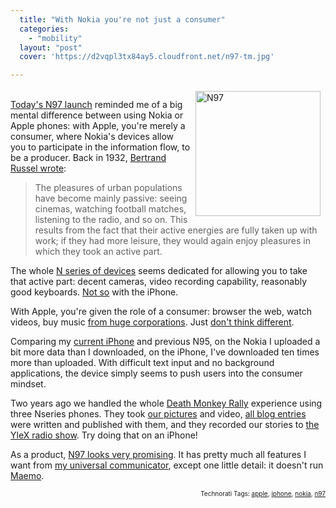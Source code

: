 ```yaml
---
  title: "With Nokia you're not just a consumer"
  categories: 
    - "mobility"
  layout: "post"
  cover: 'https://d2vqpl3tx84ay5.cloudfront.net/n97-tm.jpg'

---
```

<p>
<a href="https://d2vqpl3tx84ay5.cloudfront.net/n97.jpg"><img src="https://d2vqpl3tx84ay5.cloudfront.net/n97-tm.jpg" height="200" width="200" border="0" align="right" hspace="8" vspace="4" alt="N97" title="N97" /></a>
<br /><a href="http://conversations.nokia.com/home/2008/12/nokia-n97-marks-evolutionary-milestone-for-nseries-and-mobilekind.html">Today's N97 launch</a> reminded me of a big mental difference between using Nokia or Apple phones: with Apple, you're merely a consumer, where Nokia's devices allow you to participate in the information flow, to be a producer. Back in 1932, <a href="http://www.zpub.com/notes/idle.html">Bertrand Russel wrote</a>:
</p><blockquote>
The pleasures of urban populations have become mainly passive: seeing cinemas, watching football matches, listening to the radio, and so on. This results from the fact that their active energies are fully taken up with work; if they had more leisure, they would again enjoy pleasures in which they took an active part.
</blockquote><p>
The whole <a href="http://www.nseries.com/index.html">N series of devices</a> seems dedicated for allowing you to take that active part: decent cameras, video recording capability, reasonably good keyboards. <a href="http://www.macseven.com/files/20070610_dvorak_warns_the_iphone_keyboard_sucks.html">Not so</a> with the iPhone.
</p><p>
With Apple, you're given the role of a consumer: browser the web, watch videos, buy music <a href="http://www.defectivebydesign.org/blog/1044">from huge corporations</a>. Just <a href="http://www.fsf.org/blogs/community/why-free-software-and-apples-iphone-dont-mix">don't think different</a>. 
</p><p>
Comparing my <a href="http://www.flickr.com/photos/bergie/2711355022/">current iPhone</a> and previous N95, on the Nokia I uploaded a bit more data than I downloaded, on the iPhone, I've downloaded ten times more than uploaded. With difficult text input and no background applications, the device simply seems to push users into the consumer mindset.
</p><p>
Two years ago we handled the whole <a href="http://www.deathmonkey.org/">Death Monkey Rally</a> experience using three Nseries phones. They took <a href="http://www.flickr.com/photos/bergie/sets/72157594264762462/">our pictures</a> and video, <a href="http://www.deathmonkey.org/archive/month/2006/7.html">all blog entries</a> were written and published with them, and they recorded our stories to <a href="http://www.deathmonkey.org/view/fifteen-minutes-of-fame.html">the YleX radio show</a>. Try doing that on an iPhone!
</p><p>
As a product, <a href="http://gizmodo.com/5100707/nokia-n97-unveiled-the-first-high+end-n+series-touch-phone">N97 looks very promising</a>. It has pretty much all features I want from <a href="http://bergie.iki.fi/blog/the_universal_communicator/">my universal communicator</a>, except one little detail: it doesn't run <a href="http://maemo.org/intro/">Maemo</a>.
</p>
<p style="text-align:right;font-size:10px;">Technorati Tags: <a href="http://www.technorati.com/tag/apple" rel="tag">apple</a>, <a href="http://www.technorati.com/tag/iphone" rel="tag">iphone</a>, <a href="http://www.technorati.com/tag/nokia" rel="tag">nokia</a>, <a href="http://www.technorati.com/tag/n97" rel="tag">n97</a></p>
